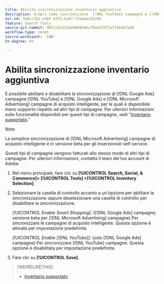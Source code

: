 ```yaml
---
title: Abilita sincronizzazione inventario aggiuntiva
description: Scopri come sincronizzare  [!DNL YouTube] campagne e [!DNL Google Ads] e [!DNL Microsoft Advertising] campagne di acquisto intelligenti.
exl-id: 3e8cc7b1-e38f-43f3-ba67-f2adaec6129d
feature: Search Tools
source-git-commit: d0f1c413134a0868ddec79ded7672af316267edd
workflow-type: tm+mt
source-wordcount: '140'
ht-degree: 4%

---
```


# Abilita sincronizzazione inventario aggiuntiva

È possibile abilitare e disabilitare la sincronizzazione di [!DNL Google Ads] campagne [!DNL YouTube] e [!DNL Google Ads] e [!DNL Microsoft Advertising] campagne di acquisto intelligente, per le quali è disponibile meno supporto rispetto ad altri tipi di campagne. Per ulteriori informazioni sulle funzionalità disponibili per questi tipi di campagne, vedi &quot;[Inventario supportato](/help/search-social-commerce/introduction/supported-inventory.md).&quot;

>[!NOTE]
>
>La semplice sincronizzazione di [!DNL Microsoft Advertising] campagne di acquisto intelligente è in versione beta per gli inserzionisti self-service.

Questi tipi di campagne vengono fatturati allo stesso modo di altri tipi di campagne. Per ulteriori informazioni, contatta il team del tuo account di Adobe.

1. Nel menu principale, fare clic su **[!UICONTROL Search, Social, & Commerce]> [!UICONTROL Tools] >[!UICONTROL Inventory Selection]**.

1. Selezionare la casella di controllo accanto a un&#39;opzione per abilitare la sincronizzazione oppure deselezionare una casella di controllo per disabilitare la sincronizzazione.

   *[!UICONTROL Enable Smart Shopping]:* ([!DNL Google Ads] campagne; versione beta per [!DNL Microsoft Advertising] campagne) Per sincronizzare le campagne di acquisto intelligente. Questa opzione è attivata per impostazione predefinita.

   *[!UICONTROL Enable [!DNL YouTube]]:* (solo [!DNL Google Ads] campagne) Per sincronizzare [!DNL YouTube] campagne. Questa opzione è disabilitata per impostazione predefinita.

1. Fare clic su **[!UICONTROL Save]**.

>[!MORELIKETHIS]
>
>* [Inventario supportato](/help/search-social-commerce/introduction/supported-inventory.md)
